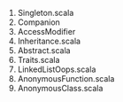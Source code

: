 1. Singleton.scala
2. Companion
3. AccessModifier
4. Inheritance.scala
5. Abstract.scala
6. Traits.scala 
7. LinkedListOops.scala
8. AnonymousFunction.scala
9. AnonymousClass.scala